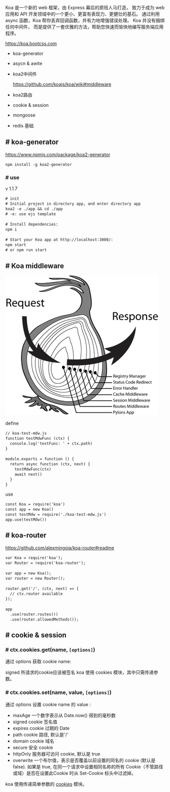 Koa 是一个新的 web 框架，由 Express 幕后的原班人马打造， 致力于成为 web 应用和 API 开发领域中的一个更小、更富有表现力、更健壮的基石。 通过利用 async 函数，Koa 帮你丢弃回调函数，并有力地增强错误处理。 Koa 并没有捆绑任何中间件， 而是提供了一套优雅的方法，帮助您快速而愉快地编写服务端应用程序。

https://koa.bootcss.com

* koa-generator

* asycn & awite

* koa2中间件

  https://github.com/koajs/koa/wiki#middleware

* koa2路由

* cookie & session

* mongoose

* redis 基础

## # koa-generator

https://www.npmjs.com/package/koa2-generator

```
npm install -g koa2-generator
```

### # use

v 1.1.7

```
# init
# Initial project in directory app, and enter directory app
koa2 -e ./app && cd ./app
# -e: use ejs template

# Install dependencies:
npm i

# Start your Koa app at http://localhost:3000/:
npm start
# or npm run start
```


## # Koa middleware

![Koa middleware](img/koa-middleware.png)

define

```
// koa-test-mdw.js
function testMdwFunc (ctx) {
  console.log('testFunc: ' + ctx.path)
}

module.exports = function () {
  return async function (ctx, next) {
    testMdwFunc(ctx)
    await next()
  }
}
```

use

```
const Koa = require('koa')
const app = new Koa()
const testMdw = require('./koa-test-mdw.js')
app.use(testMdw())
```

## # koa-router

https://github.com/alexmingoia/koa-router#readme

```
var Koa = require('koa');
var Router = require('koa-router');

var app = new Koa();
var router = new Router();

router.get('/', (ctx, next) => {
  // ctx.router available
});

app
  .use(router.routes())
  .use(router.allowedMethods());
```

## # cookie & session

### # ctx.cookies.get(name, `[options]`)

通过 options 获取 cookie name:

signed 所请求的cookie应该被签名
koa 使用 cookies 模块，其中只需传递参数。

### # ctx.cookies.set(name, value, `[options]`)

通过 options 设置 cookie name 的 value :

* maxAge 一个数字表示从 Date.now() 得到的毫秒数
* signed cookie 签名值
* expires cookie 过期的 Date
* path cookie 路径, 默认是'/'
* domain cookie 域名
* secure 安全 cookie
* httpOnly 服务器可访问 cookie, 默认是 true
* overwrite 一个布尔值，表示是否覆盖以前设置的同名的 cookie (默认是 false). 如果是 true, 在同一个请求中设置相同名称的所有 Cookie（不管路径或域）是否在设置此Cookie 时从 Set-Cookie 标头中过滤掉。

koa 使用传递简单参数的 [cookies](https://github.com/pillarjs/cookies) 模块。
